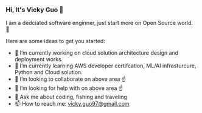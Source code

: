 ### Hi, It's Vicky Guo 👋


I am a dedciated software enginner, just start more on Open Source world. :beer:

Here are some ideas to get you started:

- 🔭 I’m currently working on cloud solution architecture design and deployment works.  
- 🌱 I’m currently learning AWS developer certifcation, ML/AI infrasturcure, Python and Cloud solution.
- 👯 I’m looking to collaborate on above area :point_up:
- 🤔 I’m looking for help with on above area :point_up:
- 💬 Ask me about coding, fishing and traveling 
- 📫 How to reach me: vicky.guo97@gmail.com


